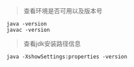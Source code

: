 > 查看环境是否可用以及版本号
```
java -version
javac -version
```
> 查看jdk安装路径信息
```
java -XshowSettings:properties -version
```
